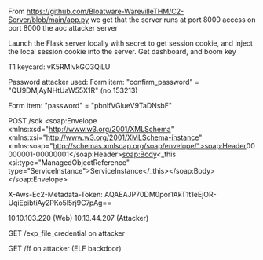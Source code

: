 From https://github.com/Bloatware-WarevilleTHM/C2-Server/blob/main/app.py we get that the server runs at port 8000
access on port 8000 the aoc attacker server

Launch the Flask server locally with secret to get session cookie, and inject the local session cookie into the server. Get dashboard, and boom key

T1 keycard: vK5RMlvkGO3QiLU

Password attacker used: Form item: "confirm_password" = "QU9DMjAyNHtUaW55X1R" (no 153213)

Form item: "password" = "pbnlfVGlueV9TaDNsbF"

POST /sdk
<soap:Envelope xmlns:xsd="http://www.w3.org/2001/XMLSchema" xmlns:xsi="http://www.w3.org/2001/XMLSchema-instance" xmlns:soap="http://schemas.xmlsoap.org/soap/envelope/"><soap:Header><operationID>00000001-00000001</operationID></soap:Header><soap:Body><RetrieveServiceContent xmlns="urn:internalvim25"><_this xsi:type="ManagedObjectReference" type="ServiceInstance">ServiceInstance</_this></RetrieveServiceContent></soap:Body></soap:Envelope>

X-Aws-Ec2-Metadata-Token: AQAEAJP70DM0por1AkT1t1eEjOR-UqiEpibtiAy2PKo5l5rj9C7pAg==

10.10.103.220 (Web)
10.13.44.207 (Attacker)

GET /exp_file_credential on attacker

GET /ff on attacker (ELF backdoor)